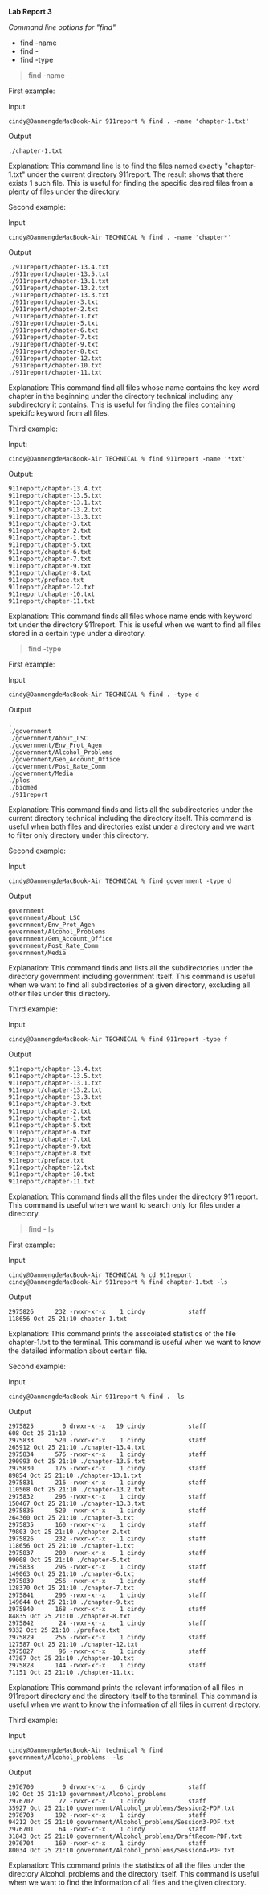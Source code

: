 **Lab Report 3**

*Command line options for "find"*

* find -name
* find - 
* find -type

>find -name

First example:

Input
```
cindy@DanmengdeMacBook-Air 911report % find . -name 'chapter-1.txt'
```
Output
```
./chapter-1.txt
```
Explanation:
This command line is to find the files named exactly "chapter-1.txt" under the current directory 911report. The result shows that there exists 1 such file. This is useful for finding the specific desired files from a plenty of files under the directory. 

Second example:

Input
```
cindy@DanmengdeMacBook-Air TECHNICAL % find . -name 'chapter*'
```
Output
```
./911report/chapter-13.4.txt
./911report/chapter-13.5.txt
./911report/chapter-13.1.txt
./911report/chapter-13.2.txt
./911report/chapter-13.3.txt
./911report/chapter-3.txt
./911report/chapter-2.txt
./911report/chapter-1.txt
./911report/chapter-5.txt
./911report/chapter-6.txt
./911report/chapter-7.txt
./911report/chapter-9.txt
./911report/chapter-8.txt
./911report/chapter-12.txt
./911report/chapter-10.txt
./911report/chapter-11.txt
```
Explanation: This command find all files whose name contains the key word chapter in the beginning under the directory technical including any subdirectory it contains. This is useful for finding the files containing speicifc keyword from all files. 

Third example:

Input:
```
cindy@DanmengdeMacBook-Air TECHNICAL % find 911report -name '*txt'
```
Output:
```
911report/chapter-13.4.txt
911report/chapter-13.5.txt
911report/chapter-13.1.txt
911report/chapter-13.2.txt
911report/chapter-13.3.txt
911report/chapter-3.txt
911report/chapter-2.txt
911report/chapter-1.txt
911report/chapter-5.txt
911report/chapter-6.txt
911report/chapter-7.txt
911report/chapter-9.txt
911report/chapter-8.txt
911report/preface.txt
911report/chapter-12.txt
911report/chapter-10.txt
911report/chapter-11.txt
```

Explanation:
This command finds all files whose name ends with keyword txt under the directory 911report. This is useful when we want to find all files stored in a certain type under a directory. 

> find -type

First example:

Input
```
cindy@DanmengdeMacBook-Air TECHNICAL % find . -type d
```
Output
```
.
./government
./government/About_LSC
./government/Env_Prot_Agen
./government/Alcohol_Problems
./government/Gen_Account_Office
./government/Post_Rate_Comm
./government/Media
./plos
./biomed
./911report
```

Explanation: This command finds and lists all the subdirectories under the current directory technical including the directory itself. This command is useful when both files and directories exist under a directory and we want to filter only directory under this directory. 

Second example:

Input
```
cindy@DanmengdeMacBook-Air TECHNICAL % find government -type d
```
Output
```
government
government/About_LSC
government/Env_Prot_Agen
government/Alcohol_Problems
government/Gen_Account_Office
government/Post_Rate_Comm
government/Media
```

Explanation:
This command finds and lists all the subdirectories under the directory government including government itself. This command is useful when we want to find all subdirectories of a given directory, excluding all other files under this directory.  

Third example:

Input
```
cindy@DanmengdeMacBook-Air TECHNICAL % find 911report -type f
```
Output
```
911report/chapter-13.4.txt
911report/chapter-13.5.txt
911report/chapter-13.1.txt
911report/chapter-13.2.txt
911report/chapter-13.3.txt
911report/chapter-3.txt
911report/chapter-2.txt
911report/chapter-1.txt
911report/chapter-5.txt
911report/chapter-6.txt
911report/chapter-7.txt
911report/chapter-9.txt
911report/chapter-8.txt
911report/preface.txt
911report/chapter-12.txt
911report/chapter-10.txt
911report/chapter-11.txt
```
Explanation: 
This command finds all the files under the directory 911 report. This command is useful when we want to search only for files under a directory. 

> find - ls

First example:

Input
```
cindy@DanmengdeMacBook-Air TECHNICAL % cd 911report
cindy@DanmengdeMacBook-Air 911report % find chapter-1.txt -ls
```
Output
```
2975826      232 -rwxr-xr-x    1 cindy            staff              118656 Oct 25 21:10 chapter-1.txt
```

Explanation: This command prints the asscoiated statistics of the file chapter-1.txt to the terminal. This command is useful when we want to know the detailed information about certain file.

Second example:

Input
```
cindy@DanmengdeMacBook-Air 911report % find . -ls 
```
Output
```
2975825        0 drwxr-xr-x   19 cindy            staff                 608 Oct 25 21:10 .
2975833      520 -rwxr-xr-x    1 cindy            staff              265912 Oct 25 21:10 ./chapter-13.4.txt
2975834      576 -rwxr-xr-x    1 cindy            staff              290993 Oct 25 21:10 ./chapter-13.5.txt
2975830      176 -rwxr-xr-x    1 cindy            staff               89854 Oct 25 21:10 ./chapter-13.1.txt
2975831      216 -rwxr-xr-x    1 cindy            staff              110568 Oct 25 21:10 ./chapter-13.2.txt
2975832      296 -rwxr-xr-x    1 cindy            staff              150467 Oct 25 21:10 ./chapter-13.3.txt
2975836      520 -rwxr-xr-x    1 cindy            staff              264360 Oct 25 21:10 ./chapter-3.txt
2975835      160 -rwxr-xr-x    1 cindy            staff               79803 Oct 25 21:10 ./chapter-2.txt
2975826      232 -rwxr-xr-x    1 cindy            staff              118656 Oct 25 21:10 ./chapter-1.txt
2975837      200 -rwxr-xr-x    1 cindy            staff               99008 Oct 25 21:10 ./chapter-5.txt
2975838      296 -rwxr-xr-x    1 cindy            staff              149063 Oct 25 21:10 ./chapter-6.txt
2975839      256 -rwxr-xr-x    1 cindy            staff              128370 Oct 25 21:10 ./chapter-7.txt
2975841      296 -rwxr-xr-x    1 cindy            staff              149644 Oct 25 21:10 ./chapter-9.txt
2975840      168 -rwxr-xr-x    1 cindy            staff               84835 Oct 25 21:10 ./chapter-8.txt
2975842       24 -rwxr-xr-x    1 cindy            staff                9332 Oct 25 21:10 ./preface.txt
2975829      256 -rwxr-xr-x    1 cindy            staff              127587 Oct 25 21:10 ./chapter-12.txt
2975827       96 -rwxr-xr-x    1 cindy            staff               47307 Oct 25 21:10 ./chapter-10.txt
2975828      144 -rwxr-xr-x    1 cindy            staff               71151 Oct 25 21:10 ./chapter-11.txt
```
Explanation: This command prints the relevant information of all files in 911report directory and the directory itself to the terminal. This command is useful when we want to know the information of all files in current directory. 

Third example:

Input
```
cindy@DanmengdeMacBook-Air technical % find government/Alcohol_problems  -ls
```
Output
```
2976700        0 drwxr-xr-x    6 cindy            staff                 192 Oct 25 21:10 government/Alcohol_problems
2976702       72 -rwxr-xr-x    1 cindy            staff               35927 Oct 25 21:10 government/Alcohol_problems/Session2-PDF.txt
2976703      192 -rwxr-xr-x    1 cindy            staff               94212 Oct 25 21:10 government/Alcohol_problems/Session3-PDF.txt
2976701       64 -rwxr-xr-x    1 cindy            staff               31843 Oct 25 21:10 government/Alcohol_problems/DraftRecom-PDF.txt
2976704      160 -rwxr-xr-x    1 cindy            staff               80034 Oct 25 21:10 government/Alcohol_problems/Session4-PDF.txt
```
Explanation: This command prints the statistics of all the files under the directory Alcohol_problems and the directory itself. This command is useful when we want to find the information of all files and the given directory. 
